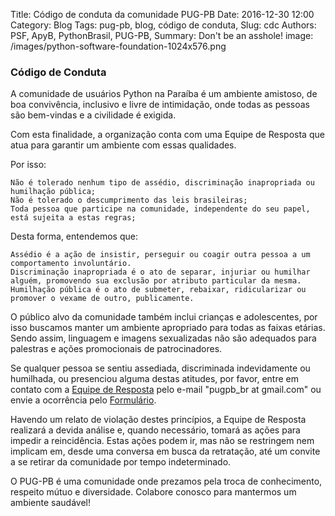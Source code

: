 Title: Código de conduta da comunidade PUG-PB
Date: 2016-12-30 12:00
Category: Blog
Tags: pug-pb, blog, código de conduta,
Slug: cdc
Authors: PSF, ApyB, PythonBrasil, PUG-PB,
Summary: Don't be an asshole!
image: /images/python-software-foundation-1024x576.png

### Código de Conduta

A comunidade de usuários Python na Paraíba é um ambiente amistoso, de boa convivência, inclusivo e livre de intimidação, onde todas as pessoas são bem-vindas e a civilidade é exigida.

Com esta finalidade, a organização conta com uma Equipe de Resposta que atua para garantir um ambiente com essas qualidades.

Por isso:

    Não é tolerado nenhum tipo de assédio, discriminação inapropriada ou humilhação pública;
    Não é tolerado o descumprimento das leis brasileiras;
    Toda pessoa que participe na comunidade, independente do seu papel, está sujeita a estas regras;

Desta forma, entendemos que:

    Assédio é a ação de insistir, perseguir ou coagir outra pessoa a um comportamento involuntário.
    Discriminação inapropriada é o ato de separar, injuriar ou humilhar alguém, promovendo sua exclusão por atributo particular da mesma.
    Humilhação pública é o ato de submeter, rebaixar, ridicularizar ou promover o vexame de outro, publicamente.

O público alvo da comunidade também inclui crianças e adolescentes, por isso buscamos manter um ambiente apropriado para todas as faixas etárias. Sendo assim, linguagem e imagens sexualizadas não são adequados para palestras e ações promocionais de patrocinadores.

Se qualquer pessoa se sentiu assediada, discriminada indevidamente ou humilhada, ou presenciou alguma destas atitudes, por favor, entre em contato com a [Equipe de Resposta](mailto:pugpb_br@gmail.com) pelo e-mail "pugpb_br at gmail.com" ou envie a ocorrência pelo [Formulário](https://forms.gle/fpQxQJGX5GyQGg6HA).

Havendo um relato de violação destes princípios, a Equipe de Resposta realizará a devida análise e, quando necessário, tomará as ações para impedir a reincidência. Estas ações podem ir, mas não se restringem nem implicam em, desde uma conversa em busca da retratação, até um convite a se retirar da comunidade por tempo indeterminado.

O PUG-PB é uma comunidade onde prezamos pela troca de conhecimento, respeito mútuo e diversidade. Colabore conosco para mantermos um ambiente saudável!
